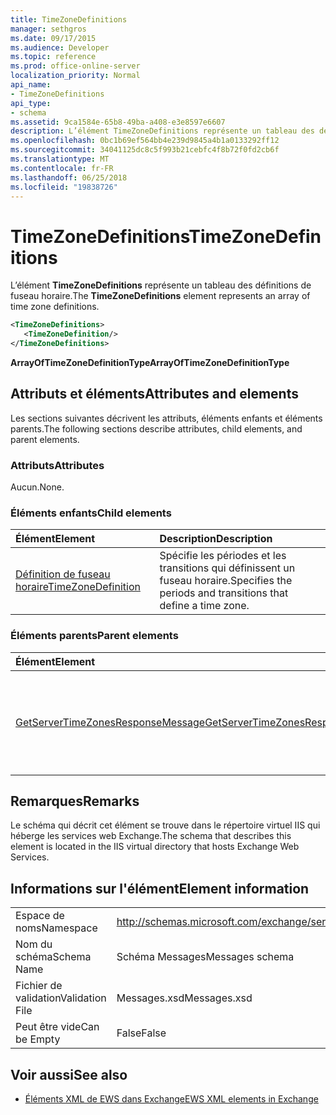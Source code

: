 ```yaml
---
title: TimeZoneDefinitions
manager: sethgros
ms.date: 09/17/2015
ms.audience: Developer
ms.topic: reference
ms.prod: office-online-server
localization_priority: Normal
api_name:
- TimeZoneDefinitions
api_type:
- schema
ms.assetid: 9ca1584e-65b8-49ba-a408-e3e8597e6607
description: L’élément TimeZoneDefinitions représente un tableau des définitions de fuseau horaire.
ms.openlocfilehash: 0bc1b69ef564bb4e239d9845a4b1a0133292ff12
ms.sourcegitcommit: 34041125dc8c5f993b21cebfc4f8b72f0fd2cb6f
ms.translationtype: MT
ms.contentlocale: fr-FR
ms.lasthandoff: 06/25/2018
ms.locfileid: "19838726"
---
```

# <a name="timezonedefinitions"></a><span data-ttu-id="b314b-103">TimeZoneDefinitions</span><span class="sxs-lookup"><span data-stu-id="b314b-103">TimeZoneDefinitions</span></span>

<span data-ttu-id="b314b-104">L’élément **TimeZoneDefinitions** représente un tableau des définitions de fuseau horaire.</span><span class="sxs-lookup"><span data-stu-id="b314b-104">The **TimeZoneDefinitions** element represents an array of time zone definitions.</span></span> 
  
```XML
<TimeZoneDefinitions>
   <TimeZoneDefinition/>
</TimeZoneDefinitions>
```

 <span data-ttu-id="b314b-105">**ArrayOfTimeZoneDefinitionType**</span><span class="sxs-lookup"><span data-stu-id="b314b-105">**ArrayOfTimeZoneDefinitionType**</span></span>
## <a name="attributes-and-elements"></a><span data-ttu-id="b314b-106">Attributs et éléments</span><span class="sxs-lookup"><span data-stu-id="b314b-106">Attributes and elements</span></span>

<span data-ttu-id="b314b-107">Les sections suivantes décrivent les attributs, éléments enfants et éléments parents.</span><span class="sxs-lookup"><span data-stu-id="b314b-107">The following sections describe attributes, child elements, and parent elements.</span></span>
  
### <a name="attributes"></a><span data-ttu-id="b314b-108">Attributs</span><span class="sxs-lookup"><span data-stu-id="b314b-108">Attributes</span></span>

<span data-ttu-id="b314b-109">Aucun.</span><span class="sxs-lookup"><span data-stu-id="b314b-109">None.</span></span>
  
### <a name="child-elements"></a><span data-ttu-id="b314b-110">Éléments enfants</span><span class="sxs-lookup"><span data-stu-id="b314b-110">Child elements</span></span>

|<span data-ttu-id="b314b-111">**Élément**</span><span class="sxs-lookup"><span data-stu-id="b314b-111">**Element**</span></span>|<span data-ttu-id="b314b-112">**Description**</span><span class="sxs-lookup"><span data-stu-id="b314b-112">**Description**</span></span>|
|:-----|:-----|
|[<span data-ttu-id="b314b-113">Définition de fuseau horaire</span><span class="sxs-lookup"><span data-stu-id="b314b-113">TimeZoneDefinition</span></span>](timezonedefinition.md) <br/> |<span data-ttu-id="b314b-114">Spécifie les périodes et les transitions qui définissent un fuseau horaire.</span><span class="sxs-lookup"><span data-stu-id="b314b-114">Specifies the periods and transitions that define a time zone.</span></span>  <br/> |
   
### <a name="parent-elements"></a><span data-ttu-id="b314b-115">Éléments parents</span><span class="sxs-lookup"><span data-stu-id="b314b-115">Parent elements</span></span>

|<span data-ttu-id="b314b-116">**Élément**</span><span class="sxs-lookup"><span data-stu-id="b314b-116">**Element**</span></span>|<span data-ttu-id="b314b-117">**Description**</span><span class="sxs-lookup"><span data-stu-id="b314b-117">**Description**</span></span>|
|:-----|:-----|
|[<span data-ttu-id="b314b-118">GetServerTimeZonesResponseMessage</span><span class="sxs-lookup"><span data-stu-id="b314b-118">GetServerTimeZonesResponseMessage</span></span>](getservertimezonesresponsemessage.md) <br/> |<span data-ttu-id="b314b-119">Contient l’état et les résultats d’une demande [d’opération GetServerTimeZones](getservertimezones-operation.md) .</span><span class="sxs-lookup"><span data-stu-id="b314b-119">Contains the status and result of a [GetServerTimeZones operation](getservertimezones-operation.md) request.</span></span>  <br/> |
   
## <a name="remarks"></a><span data-ttu-id="b314b-120">Remarques</span><span class="sxs-lookup"><span data-stu-id="b314b-120">Remarks</span></span>

<span data-ttu-id="b314b-121">Le schéma qui décrit cet élément se trouve dans le répertoire virtuel IIS qui héberge les services web Exchange.</span><span class="sxs-lookup"><span data-stu-id="b314b-121">The schema that describes this element is located in the IIS virtual directory that hosts Exchange Web Services.</span></span>
  
## <a name="element-information"></a><span data-ttu-id="b314b-122">Informations sur l'élément</span><span class="sxs-lookup"><span data-stu-id="b314b-122">Element information</span></span>

|||
|:-----|:-----|
|<span data-ttu-id="b314b-123">Espace de noms</span><span class="sxs-lookup"><span data-stu-id="b314b-123">Namespace</span></span>  <br/> |http://schemas.microsoft.com/exchange/services/2006/messages  <br/> |
|<span data-ttu-id="b314b-124">Nom du schéma</span><span class="sxs-lookup"><span data-stu-id="b314b-124">Schema Name</span></span>  <br/> |<span data-ttu-id="b314b-125">Schéma Messages</span><span class="sxs-lookup"><span data-stu-id="b314b-125">Messages schema</span></span>  <br/> |
|<span data-ttu-id="b314b-126">Fichier de validation</span><span class="sxs-lookup"><span data-stu-id="b314b-126">Validation File</span></span>  <br/> |<span data-ttu-id="b314b-127">Messages.xsd</span><span class="sxs-lookup"><span data-stu-id="b314b-127">Messages.xsd</span></span>  <br/> |
|<span data-ttu-id="b314b-128">Peut être vide</span><span class="sxs-lookup"><span data-stu-id="b314b-128">Can be Empty</span></span>  <br/> |<span data-ttu-id="b314b-129">False</span><span class="sxs-lookup"><span data-stu-id="b314b-129">False</span></span>  <br/> |
   
## <a name="see-also"></a><span data-ttu-id="b314b-130">Voir aussi</span><span class="sxs-lookup"><span data-stu-id="b314b-130">See also</span></span>



- [<span data-ttu-id="b314b-131">Éléments XML de EWS dans Exchange</span><span class="sxs-lookup"><span data-stu-id="b314b-131">EWS XML elements in Exchange</span></span>](ews-xml-elements-in-exchange.md)

